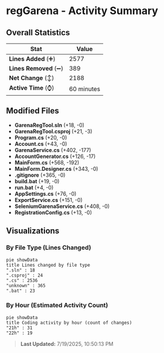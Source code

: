 # regGarena - Activity Summary 

## Overall Statistics

| Stat                   | Value                                                             |
| ---------------------- | ----------------------------------------------------------------- |
| **Lines Added** (➕)   | 2577                                          |
| **Lines Removed** (➖) | 389                                        |
| **Net Change** (↕)    | 2188                |
| **Active Time** (⌚)   | 60 minutes |


## Modified Files
- **GarenaRegTool.sln** (+18, -0)
- **GarenaRegTool.csproj** (+21, -3)
- **Program.cs** (+20, -0)
- **Account.cs** (+43, -0)
- **GarenaService.cs** (+402, -177)
- **AccountGenerator.cs** (+126, -17)
- **MainForm.cs** (+568, -192)
- **MainForm.Designer.cs** (+343, -0)
- **.gitignore** (+365, -0)
- **build.bat** (+19, -0)
- **run.bat** (+4, -0)
- **AppSettings.cs** (+76, -0)
- **ExportService.cs** (+151, -0)
- **SeleniumGarenaService.cs** (+408, -0)
- **RegistrationConfig.cs** (+13, -0)

## Visualizations

### By File Type (Lines Changed)

```mermaid
pie showData
title Lines changed by file type
".sln" : 18
".csproj" : 24
".cs" : 2536
"unknown" : 365
".bat" : 23
```

### By Hour (Estimated Activity Count)

```mermaid
pie showData
title Coding activity by hour (count of changes)
"21h" : 31
"22h" : 19
```


> **Last Updated:** 7/19/2025, 10:50:13 PM